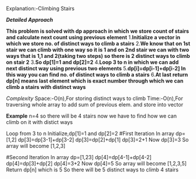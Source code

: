 Explanation:-Climbing Stairs

*****Detailed Approach*****

**This problem is solved with dp approach in which we store count of stairs and calculate next count using previous element** 
1.**Initialize a vector in which we store no. of distinct ways to climb a stairs** 
2.**We know that on 1st stair we can climb with one way so it is 1 and on 2nd stair we can  with two ways that is 1,1 and 2(taking two steps) so there is 2 distinct ways to climb on stair 2** 
3.**So dp[1]=1 and dp[2]=2** 
4.**Loop 3 to n in which we can add next distinct way using previous two elements** 
5.**dp[i]=dp[i-1]+dp[i-2] In this way you can find no. of distinct ways to climb a stairs** 
6.**At last return dp[n] means last element which is exact number through which we can climb a stairs with distinct ways**

*Complexity*
Space:-O(n),For storing distinct ways to climb
Time:-O(n),For traversing whole array to add sum of previous elem. and store into vector



**Example**
n=4 so there will be 4 stairs now we have to find how we can climb on it with distict ways

Loop from 3 to n
    Initialize,dp[1]=1 and dp[2]=2
#First Iteration
    In array dp=[1,2]
    dp[3]=dp[3-1]+dp[3-2]
    dp[3]=dp[2]+dp[1]
    dp[3]=2+1
    Now dp[3]=3 So array will become [1,2,3]

#Second Iteration
    In array dp=[1,23]
    dp[4]=dp[4-1]+dp[4-2]
    dp[4]=dp[3]+dp[2]
    dp[4]=3+2
    Now dp[4]=5 So array will become [1,2,3,5]
Return dp[n] which is 5 So there will be 5 distinct ways to climb 4 stairs    


